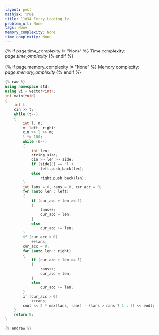 ```yaml
---
layout: post
mathjax: true
title: 11034 Ferry Loading Iv
problem_url: None
tags: None
memory_complexity: None
time_complexity: None
---
```




{% if page.time_complexity != "None" %}
Time complexity: ${{ page.time_complexity }}$
{% endif %}

{% if page.memory_complexity != "None" %}
Memory complexity: ${{ page.memory_complexity }}$
{% endif %}

```cpp
{% raw %}
using namespace std;
using vi = vector<int>;
int main(void)
{
    int t;
    cin >> t;
    while (t--)
    {
        int l, m;
        vi left, right;
        cin >> l >> m;
        l *= 100;
        while (m--)
        {
            int len;
            string side;
            cin >> len >> side;
            if (side[0] == 'l')
                left.push_back(len);
            else
                right.push_back(len);
        }
        int lans = 0, rans = 0, cur_acc = 0;
        for (auto len : left)
        {
            if (cur_acc + len >= l)
            {
                lans++;
                cur_acc = len;
            }
            else
                cur_acc += len;
        }
        if (cur_acc > 0)
            ++lans;
        cur_acc = 0;
        for (auto len : right)
        {
            if (cur_acc + len >= l)
            {
                rans++;
                cur_acc = len;
            }
            else
                cur_acc += len;
        }
        if (cur_acc > 0)
            ++rans;
        cout << 2 * max(lans, rans) - (lans > rans ? 1 : 0) << endl;
    }
    return 0;
}

{% endraw %}
```